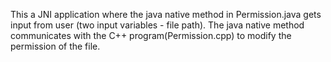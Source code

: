 This a JNI application where the java native method in Permission.java gets input from user (two input variables - file path). 
The java native method communicates with the C++ program(Permission.cpp) to modify the permission of the file.
